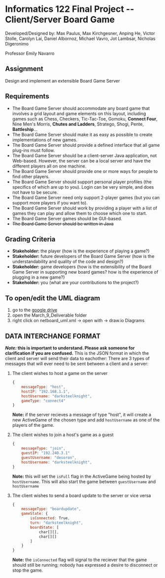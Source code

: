# Informatics 122 Final Project -- Client/Server Board Game
Developed/Designed by:
Max Paulus,
Max Kirchgesner,
Anping He,
Victor Stolle,
Carolyn Lai,
Daniel Albornoz,
Michael Vavro,
Jot Lambsar,
Nicholas Digeronimo

Professor Emily Navarro

## Assignment
Design and implement an extensible Board Game Server

## Requirements
- The Board Game Server should accommodate any board game that involves a grid layout and game elements on this layout, including games such as Chess, Checkers, Tic-Tac-Toe, Gomoku, **Connect Four**, Nine Men's Morris, **Chutes and Ladders**, Stratego, Shogi, Pente, **Battleship**…
- The Board Game Server should make it as easy as possible to create implementations of new games.
- The Board Game Server should provide a defined interface that all game plug-ins must follow.
- The Board Game Server should be a client-server Java application, not Web-based. However, the server can be a local server and have the different players all on one machine.
- The Board Game Server should provide one or more ways for people to find other players.
- The Board Game Server should support personal player profiles (the specifics of which are up to you). Login can be very simple, and does not have to be secure.
- The Board Game Server need only support 2-player games (but you can support more players if you want to).
- The Board Game Server should work by providing a player with a list of games they can play and allow them to choose which one to start.
- The Board Game Server games should be GUI-based.
- ~~The Board Game Server should be written in Java~~


## Grading Criteria
- **Stakeholder:** the player (how is the experience of playing a game?)
- **Stakeholder:** future developers of the Board Game Server (how is the understandability and quality of the code and design?)
- **Stakeholder:** game developers (how is the extensibility of the Board Game Server in supporting new board games? how is the experience of plugging in a new game?)
- **Stakeholder:** you (what are your contributions to the project?)

## To open/edit the UML diagram
1. go to the [google drive](https://drive.google.com/drive/u/1/folders/0APxwav_gZipYUk9PVA)
2. open the March_9_Deliverable folder
3. right click on netboard_uml.xml -> open with -> draw.io Diagrams

## DATA INTERCHANGE FORMAT
***Note:* this is important to understand. Please ask someone for clarification if you are confused.**
This is the JSON format in which the client and server will send their data to eachother:
There are 3 types of messages that will ever need to be sent between a client and a server:

1. The client wishes to host a game on the server

    ```javascript
    {
        messageType: "host",
        hostIP: "192.168.1.1",
        hostUsername: "darksteelknight",
        gameType: "connect4"
    }
    ```
    **Note:** if the server recieves a message of type "host", it will create a new ActiveGame of the chosen type and add `hostUsername` as one of the players of the game.
2. The client wishes to join a host's game as a guest

    ```javascript
    {
        messageType: "join",
        guestIP: "192.240.3.1"
        guestUsername: "desoron",
        hostUsername: "darksteelknight",
    }
    ```
    **Note:** this will set the `isFull` flag in the ActiveGame being hosted by `hostUsername`. This will also start the game between `guestUsername` and `hostUsername`
3. The client wishes to send a board update to the server or vice versa

    ```javascript
    {
        messageType: "boardupdate",
        gameState: {
            isConnected: True,
            turn: "darksteelknight",
            boardState: [
                char[][],
                char[][]
            ]
        }
    }
    ```
    **Note:** the `isConnected` flag will signal to the reciever that the game should still be running; nobody has expressed a desire to disconnect or stop the game.




